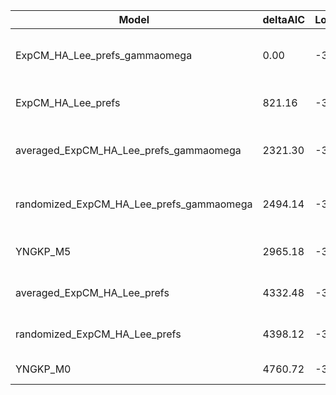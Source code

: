 | Model                                    | deltaAIC | LogLikelihood | nParams | ParamValues                                               |
|------------------------------------------|----------|---------------|---------|-----------------------------------------------------------|
| ExpCM_HA_Lee_prefs_gammaomega            | 0.00     | -35969.69     | 7       | alpha_omega=1.08, beta=1.40, beta_omega=10.00, kappa=3.97 |
| ExpCM_HA_Lee_prefs                       | 821.16   | -36381.27     | 6       | beta=1.51, kappa=3.55, omega=0.10                         |
| averaged_ExpCM_HA_Lee_prefs_gammaomega   | 2321.30  | -37130.34     | 7       | alpha_omega=0.60, beta=1.90, beta_omega=7.50, kappa=3.78  |
| randomized_ExpCM_HA_Lee_prefs_gammaomega | 2494.14  | -37216.76     | 7       | alpha_omega=0.62, beta=0.03, beta_omega=7.87, kappa=3.79  |
| YNGKP_M5                                 | 2965.18  | -37447.28     | 12      | alpha_omega=0.65, beta_omega=9.43, kappa=3.30             |
| averaged_ExpCM_HA_Lee_prefs              | 4332.48  | -38136.93     | 6       | beta=1.15, kappa=3.36, omega=0.06                         |
| randomized_ExpCM_HA_Lee_prefs            | 4398.12  | -38169.75     | 6       | beta=0.00, kappa=3.38, omega=0.06                         |
| YNGKP_M0                                 | 4760.72  | -38346.05     | 11      | kappa=3.02, omega=0.06                                    |